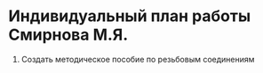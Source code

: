 # Индивидуальный план работы Смирнова М.Я.

            
1. Создать методическое пособие по резьбовым соединениям
                 


